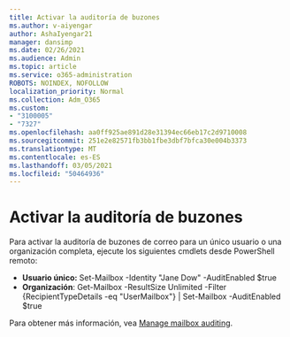 ```yaml
---
title: Activar la auditoría de buzones
ms.author: v-aiyengar
author: AshaIyengar21
manager: dansimp
ms.date: 02/26/2021
ms.audience: Admin
ms.topic: article
ms.service: o365-administration
ROBOTS: NOINDEX, NOFOLLOW
localization_priority: Normal
ms.collection: Adm_O365
ms.custom:
- "3100005"
- "7327"
ms.openlocfilehash: aa0ff925ae891d28e31394ec66eb17c2d9710008
ms.sourcegitcommit: 251e2e82571fb3bb1fbe3dbf7bfca30e004b3373
ms.translationtype: MT
ms.contentlocale: es-ES
ms.lasthandoff: 03/05/2021
ms.locfileid: "50464936"
---
```

# <a name="turn-on-mailbox-auditing"></a>Activar la auditoría de buzones

Para activar la auditoría de buzones de correo para un único usuario o una organización completa, ejecute los siguientes cmdlets desde PowerShell remoto:

- **Usuario único:** Set-Mailbox -Identity "Jane Dow" -AuditEnabled $true
- **Organización**: Get-Mailbox -ResultSize Unlimited -Filter {RecipientTypeDetails -eq "UserMailbox"} | Set-Mailbox -AuditEnabled $true

Para obtener más información, vea [Manage mailbox auditing](https://go.microsoft.com/fwlink/?linkid=2103668).
